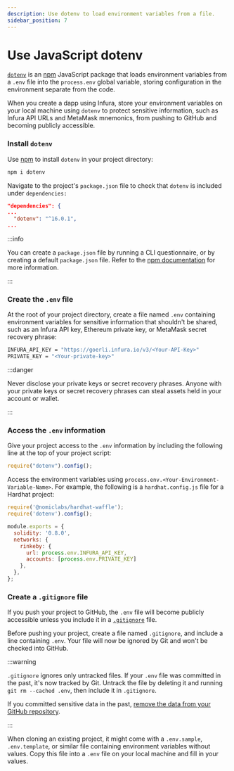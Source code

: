 ```yaml
---
description: Use dotenv to load environment variables from a file. 
sidebar_position: 7
---
```


# Use JavaScript dotenv

[`dotenv`](https://www.npmjs.com/package/dotenv) is an [npm](https://www.npmjs.com/) JavaScript package that loads environment variables from a `.env` file into the `process.env` global variable, storing configuration in the environment separate from the code.

When you create a dapp using Infura, store your environment variables on your local machine using `dotenv` to protect sensitive information, such as Infura API URLs and MetaMask mnemonics, from pushing to GitHub and becoming publicly accessible.

### Install `dotenv`

Use [npm](https://docs.npmjs.com/downloading-and-installing-node-js-and-npm) to install `dotenv` in your project directory:

```bash
npm i dotenv
```

Navigate to the project's `package.json` file to check that `dotenv` is included under `dependencies:`

```json
"dependencies": {
...
  "dotenv": "^16.0.1",
...
```

:::info

You can create a `package.json` file by running a CLI questionnaire, or by creating a default `package.json` file. Refer to the [npm documentation](https://docs.npmjs.com/creating-a-package-json-file) for more information.

:::

### Create the `.env` file

At the root of your project directory, create a file named `.env` containing environment variables for sensitive information that shouldn't be shared, such as an Infura API key, Ethereum private key, or MetaMask secret recovery phrase:

```bash
INFURA_API_KEY = "https://goerli.infura.io/v3/<Your-API-Key>"
PRIVATE_KEY = "<Your-private-key>"
```

:::danger

Never disclose your private keys or secret recovery phrases. Anyone with your private keys or secret recovery phrases can steal assets held in your account or wallet.

:::

### Access the `.env` information

Give your project access to the `.env` information by including the following line at the top of your project script:

```javascript
require("dotenv").config();
```

Access the environment variables using `process.env.<Your-Environment-Variable-Name>`. For example, the following is a `hardhat.config.js` file for a Hardhat project:

```javascript
require('@nomiclabs/hardhat-waffle');
require('dotenv').config();

module.exports = {
  solidity: '0.8.0',
  networks: {
    rinkeby: {
      url: process.env.INFURA_API_KEY,
      accounts: [process.env.PRIVATE_KEY]
    },
  },
};
```

### Create a `.gitignore` file

If you push your project to GitHub, the `.env` file will become publicly accessible unless you include it in a [`.gitignore`](https://docs.github.com/en/get-started/getting-started-with-git/ignoring-files) file.

Before pushing your project, create a file named `.gitignore`, and include a line containing `.env`. Your file will now be ignored by Git and won't be checked into GitHub.

:::warning

`.gitignore` ignores only untracked files. If your `.env` file was committed in the past, it's now tracked by Git. Untrack the file by deleting it and running `git rm --cached .env`, then include it in `.gitignore`.

If you committed sensitive data in the past, [remove the data from your GitHub repository](https://docs.github.com/en/authentication/keeping-your-account-and-data-secure/removing-sensitive-data-from-a-repository).

:::

When cloning an existing project, it might come with a `.env.sample`, `.env.template`, or similar file containing environment variables without values. Copy this file into a `.env` file on your local machine and fill in your values.
